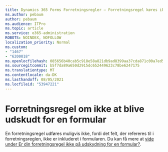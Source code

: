 ```yaml
---
title: Dynamics 365 Forms Forretningsregler – Forretningsregel køres ikke for en formular
ms.author: pebaum
author: pebaum
ms.audience: ITPro
ms.topic: article
ms.service: o365-administration
ROBOTS: NOINDEX, NOFOLLOW
localization_priority: Normal
ms.custom:
- "1467"
- "6200018"
ms.openlocfilehash: 085656b40cab5c918e58a821db9ad8399aa37cda871c00a7ed51411c4b733576
ms.sourcegitcommit: b5f7da89a650d2915dc652449623c78be6247175
ms.translationtype: MT
ms.contentlocale: da-DK
ms.lasthandoff: 08/05/2021
ms.locfileid: "53947221"
---
```

# <a name="business-rule-not-firing-for-a-form"></a>Forretningsregel om ikke at blive udskudt for en formular

En forretningsregel udføres muligvis ikke, fordi det felt, der refereres til i forretningsreglen, ikke er inkluderet i formularen. Du kan få mere at [vide under Er din forretningsregel ikke på udskydning for en formular?](https://docs.microsoft.com/powerapps/maker/model-driven-apps/create-business-rules-recommendations-apply-logic-form#is-your-business-rule-not-firing-for-a-form).
